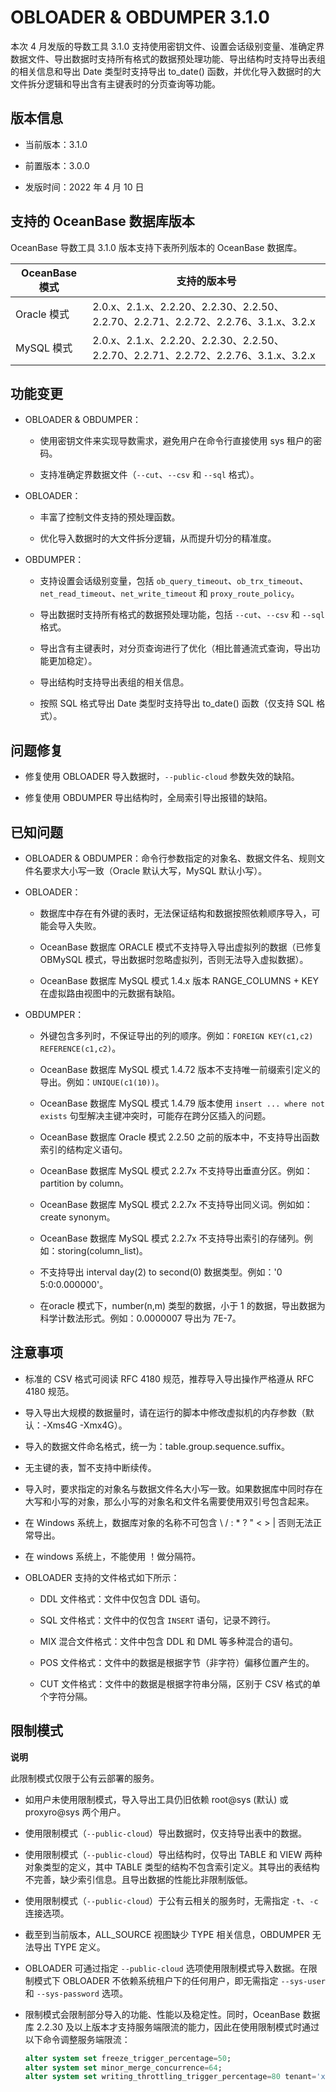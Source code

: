 OBLOADER & OBDUMPER 3.1.0 
================================================


本次 4 月发版的导数工具 3.1.0 支持使用密钥文件、设置会话级别变量、准确定界数据文件、导出数据时支持所有格式的数据预处理功能、导出结构时支持导出表组的相关信息和导出 Date 类型时支持导出 to_date() 函数，并优化导入数据时的大文件拆分逻辑和导出含有主键表时的分页查询等功能。

版本信息 
-------------------------

* 当前版本：3.1.0

  

* 前置版本：3.0.0

  

* 发版时间：2022 年 4 月 10 日

  




支持的 OceanBase 数据库版本 
----------------------------------------

OceanBase 导数工具 3.1.0 版本支持下表所列版本的 OceanBase 数据库。


|         **OceanBase 模式**         |                                               **支持的版本号**                                                |
|-------------------------|--------------------------------------------------------------------------------------------------------|
| Oracle 模式 | 2.0.x、2.1.x、2.2.20、2.2.30、2.2.50、2.2.70、2.2.71、2.2.72、2.2.76、3.1.x、3.2.x                    |
| MySQL 模式  | 2.0.x、2.1.x、2.2.20、2.2.30、2.2.50、2.2.70、2.2.71、2.2.72、2.2.76、3.1.x、3.2.x |



功能变更 
-------------------------

* OBLOADER \& OBDUMPER：

  * 使用密钥文件来实现导数需求，避免用户在命令行直接使用 sys 租户的密码。

    
  
  * 支持准确定界数据文件（`--cut`、`--csv` 和 `--sql` 格式）。

    
  

  

* OBLOADER：

  * 丰富了控制文件支持的预处理函数。

    
  
  * 优化导入数据时的大文件拆分逻辑，从而提升切分的精准度。

    
  

  

* OBDUMPER：

  * 支持设置会话级别变量，包括 `ob_query_timeout`、`ob_trx_timeout`、`net_read_timeout`、`net_write_timeout` 和 `proxy_route_policy`。

    
  
  * 导出数据时支持所有格式的数据预处理功能，包括 `--cut`、`--csv` 和 `--sql` 格式。

    
  
  * 导出含有主键表时，对分页查询进行了优化（相比普通流式查询，导出功能更加稳定）。

    
  
  * 导出结构时支持导出表组的相关信息。

    
  
  * 按照 SQL 格式导出 Date 类型时支持导出 to_date() 函数（仅支持 SQL 格式）。

    
  

  




问题修复 
-------------------------

* 修复使用 OBLOADER 导入数据时，`--public-cloud` 参数失效的缺陷。

  

* 修复使用 OBDUMPER 导出结构时，全局索引导出报错的缺陷。

  




已知问题 
-------------------------

* OBLOADER \& OBDUMPER：命令行参数指定的对象名、数据文件名、规则文件名要求大小写一致（Oracle 默认大写，MySQL 默认小写）。

  

* OBLOADER：

  * 数据库中存在有外键的表时，无法保证结构和数据按照依赖顺序导入，可能会导入失败。

    
  
  * OceanBase 数据库 ORACLE 模式不支持导入导出虚拟列的数据（已修复 OBMySQL 模式，导出数据时忽略虚拟列，否则无法导入虚拟数据）。

    
  
  * OceanBase 数据库 MySQL 模式 1.4.x 版本 RANGE_COLUMNS + KEY 在虚拟路由视图中的元数据有缺陷。

    
  

  

* OBDUMPER：

  * 外键包含多列时，不保证导出的列的顺序。例如：`FOREIGN KEY(c1,c2) REFERENCE(c1,c2)`。

    
  
  * OceanBase 数据库 MySQL 模式 1.4.72 版本不支持唯一前缀索引定义的导出。例如：`UNIQUE(c1(10))`。

    
  
  * OceanBase 数据库 MySQL 模式 1.4.79 版本使用 `insert ... where not exists` 句型解决主键冲突时，可能存在跨分区插入的问题。

    
  
  * OceanBase 数据库 Oracle 模式 2.2.50 之前的版本中，不支持导出函数索引的结构定义语句。

    
  
  * OceanBase 数据库 MySQL 模式 2.2.7x 不支持导出垂直分区。例如：partition by column。

    
  
  * OceanBase 数据库 MySQL 模式 2.2.7x 不支持导出同义词。例如如：create synonym。

    
  
  * OceanBase 数据库 MySQL 模式 2.2.7x 不支持导出索引的存储列。例如：storing(column_list)。

    
  
  * 不支持导出 interval day(2) to second(0) 数据类型。例如：'0 5:0:0.000000'。

    
  
  * 在oracle 模式下，number(n,m) 类型的数据，小于 1 的数据，导出数据为科学计数法形式。例如：0.0000007 导出为 7E-7。

    
  

  




注意事项 
-------------------------

* 标准的 CSV 格式可阅读 RFC 4180 规范，推荐导入导出操作严格遵从 RFC 4180 规范。

  

* 导入导出大规模的数据量时，请在运行的脚本中修改虚拟机的内存参数（默认：-Xms4G -Xmx4G）。

  

* 导入的数据文件命名格式，统一为：table.group.sequence.suffix。

  

* 无主键的表，暂不支持中断续传。

  

* 导入时，要求指定的对象名与数据文件名大小写一致。如果数据库中同时存在大写和小写的对象，那么小写的对象名和文件名需要使用双引号包含起来。

  

* 在 Windows 系统上，数据库对象的名称不可包含 \\ / : \* ? " \< \> \| 否则无法正常导出。

  

* 在 windows 系统上，不能使用 ！做分隔符。

  

* OBLOADER 支持的文件格式如下所示：

  * DDL 文件格式：文件中仅包含 DDL 语句。

    
  
  * SQL 文件格式：文件中的仅包含 `INSERT` 语句，记录不跨行。

    
  
  * MIX 混合文件格式：文件中包含 DDL 和 DML 等多种混合的语句。

    
  
  * POS 文件格式：文件中的数据是根据字节（非字符）偏移位置产生的。

    
  
  * CUT 文件格式：文件中的数据是根据字符串分隔，区别于 CSV 格式的单个字符分隔。

    
  

  




限制模式 
-------------------------

**说明**



此限制模式仅限于公有云部署的服务。

* 如用户未使用限制模式，导入导出工具仍旧依赖 root@sys (默认) 或 proxyro@sys 两个用户。

  

* 使用限制模式（`--public-cloud`）导出数据时，仅支持导出表中的数据。

  

* 使用限制模式（`--public-cloud`）导出结构时，仅导出 TABLE 和 VIEW 两种对象类型的定义，其中 TABLE 类型的结构不包含索引定义。其导出的表结构不完善，缺少索引信息。且导出数据的性能比非限制版低。

  

* 使用限制模式（`--public-cloud`）于公有云相关的服务时，无需指定 `-t`、`-c` 连接选项。

  

* 截至到当前版本，ALL_SOURCE 视图缺少 TYPE 相关信息，OBDUMPER 无法导出 TYPE 定义。

  

* OBLOADER 可通过指定 `--public-cloud` 选项使用限制模式导入数据。在限制模式下 OBLOADER 不依赖系统租户下的任何用户，即无需指定 `--sys-user` 和 `--sys-password` 选项。

  

* 限制模式会限制部分导入的功能、性能以及稳定性。同时，OceanBase 数据库 2.2.30 及以上版本才支持服务端限流的能力，因此在使用限制模式时通过以下命令调整服务端限流：

  ```sql
  alter system set freeze_trigger_percentage=50;
  alter system set minor_merge_concurrence=64;
  alter system set writing_throttling_trigger_percentage=80 tenant='xxx';
  ```

  



